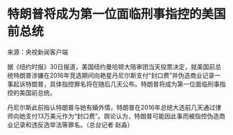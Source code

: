 # 特朗普将成为第一位面临刑事指控的美国前总统

来源：央视新闻客户端

据《纽约时报》30日报道，美国纽约曼哈顿大陪审团当天投票决定，就美国前总统特朗普涉嫌在2016年竞选期间向艳星丹尼尔斯支付“封口费”并伪造商业记录一事起诉特朗普，具体指控罪名将在随后几天公布。特朗普将成为第一位面临刑事指控的美国前总统。

丹尼尔斯此前指认特朗普与她有婚外情，特朗普在2016年总统大选前几天通过律师向她支付13万美元作为“封口费”。舆论认为，特朗普可能因此事而被指控伪造商业记录和违反选举法等罪名。（总台记者
赵淼）

